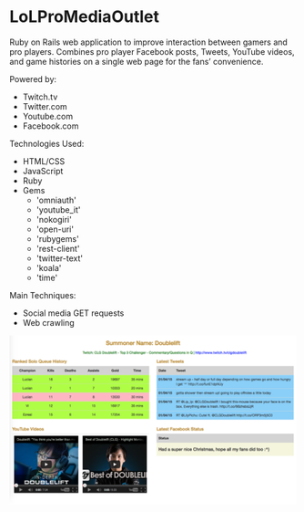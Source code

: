 LoLProMediaOutlet
=================

Ruby on Rails web application to improve interaction between gamers and pro players. Combines pro player Facebook posts, Tweets, YouTube videos, and game histories on a single web page for the fans’ convenience.

Powered by:
  - Twitch.tv
  - Twitter.com
  - Youtube.com
  - Facebook.com

Technologies Used:
  - HTML/CSS
  - JavaScript
  - Ruby
  - Gems 
    - 'omniauth'
    - 'youtube_it'
    - 'nokogiri'
    - 'open-uri'
    - 'rubygems'
    - 'rest-client'
    - 'twitter-text'
    - 'koala'
    - 'time'

Main Techniques:
  - Social media GET requests
  - Web crawling

![alt tag](https://github.com/matthewly/LoLProMediaOutlet/blob/master/lolpromediaoutlet.png)



